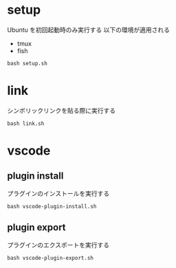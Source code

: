 # setup

Ubuntu を初回起動時のみ実行する
以下の環境が適用される

- tmux
- fish

```
bash setup.sh
```

# link

シンボリックリンクを貼る際に実行する

```
bash link.sh
```

# vscode

## plugin install

プラグインのインストールを実行する

```
bash vscode-plugin-install.sh
```

## plugin export

プラグインのエクスポートを実行する

```
bash vscode-plugin-export.sh
```

